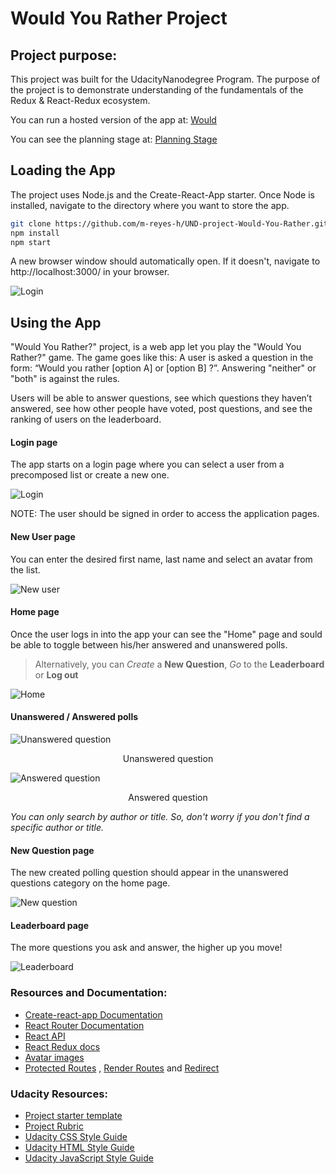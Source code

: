 # Would You Rather Project

## Project purpose:
This project was built for the UdacityNanodegree Program. The purpose of the project is to demonstrate understanding of the fundamentals of the Redux & React-Redux ecosystem.

You can run a hosted version of the app at: [Would](https://github.com/m-reyes-h/UND-project-Would-You-Rather.git)

You can see the planning stage at: [Planning Stage](https://github.com/m-reyes-h/UND-project-Would-You-Rather/PlanningStage.md)

## Loading the App

The project uses Node.js and the Create-React-App starter.
Once Node is installed, navigate to the directory where you want to store the app.

```bash
git clone https://github.com/m-reyes-h/UND-project-Would-You-Rather.git
npm install
npm start
```
A new browser window should automatically open. If it doesn't, navigate to http://localhost:3000/ in your browser.

![](./resources/screenshots/wyr-login.png "Login")

## Using the App

"Would You Rather?" project, is a web app let you play the "Would You Rather?" game.  The game goes like this: A user is asked a question in the form: “Would you rather [option A] or [option B] ?”. Answering "neither" or "both" is against the rules.

Users will be able to answer questions, see which questions they haven’t answered, see how other people have voted, post questions, and see the ranking of users on the leaderboard.

#### Login page

The app starts on a login page where you can select a user from a precomposed list or create a new one.

![](./resources/screenshots/wyr-login.png "Login")

NOTE:  The user should be signed in order to access the application pages.

#### New User page

You can enter the desired first name, last name and select an avatar from the list.

![](./resources/screenshots/wyr-new-user.png "New user")


#### Home page

Once the user logs in into the app your can see the "Home" page and sould be able to toggle between his/her answered and unanswered polls.

>Alternatively, you can *Create* a **New Question**, *Go* to the **Leaderboard** or **Log out**

![](./resources/screenshots/wyr-home.png "Home")

#### Unanswered / Answered polls
![](./resources/screenshots/wyr-unanswered-q.png "Unanswered question")
<center>Unanswered question</center>


![](./resources/screenshots/wyr-answered-q.png "Answered question")
<center>Answered question</center>


_You can only search by author or title. So, don't worry if you don't find a specific author or title._


#### New Question page

The new created polling question should appear in the unanswered questions category on the home page.

![](./resources/screenshots/wyr-new-q.png "New question")

#### Leaderboard page

The more questions you ask and answer, the higher up you move!

![](./resources/screenshots/wyr-leaderboard.png "Leaderboard")



### Resources and Documentation:

- [Create-react-app Documentation](https://github.com/facebookincubator/create-react-app)
- [React Router Documentation](http://knowbody.github.io/react-router-docs/)
- [React API](https://facebook.github.io/react/docs/react-api.html)
- [React Redux docs](https://react-redux.js.org/)
- [Avatar images](https://www.freepik.com/free-vector/)
- [Protected Routes](https://tylermcginnis.com/react-router-protected-routes-authentication/
) , [Render Routes](https://reacttraining.com/react-router/web/api/Route/render-func) and [Redirect](https://reacttraining.com/react-router/web/api/Redirect)

### Udacity Resources:

- [Project starter template](https://github.com/udacity/reactnd-project-would-you-rather-starter)
- [Project Rubric](https://review.udacity.com/#!/rubrics/1567/view)
- [Udacity CSS Style Guide](http://udacity.github.io/frontend-nanodegree-styleguide/css.html)
- [Udacity HTML Style Guide](http://udacity.github.io/frontend-nanodegree-styleguide/index.html)
- [Udacity JavaScript Style Guide](http://udacity.github.io/frontend-nanodegree-styleguide/javascript.html)
